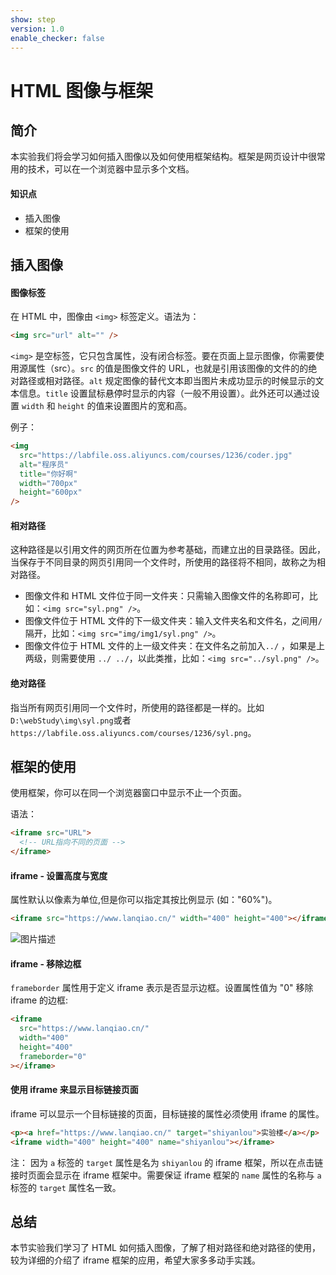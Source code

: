 ```yaml
---
show: step
version: 1.0
enable_checker: false
---
```


# HTML 图像与框架

## 简介

本实验我们将会学习如何插入图像以及如何使用框架结构。框架是网页设计中很常用的技术，可以在一个浏览器中显示多个文档。

#### 知识点

- 插入图像
- 框架的使用

## 插入图像

#### 图像标签

在 HTML 中，图像由 `<img>` 标签定义。语法为：

```html
<img src="url" alt="" />
```

`<img>` 是空标签，它只包含属性，没有闭合标签。要在页面上显示图像，你需要使用源属性（src）。`src` 的值是图像文件的 URL，也就是引用该图像的文件的的绝对路径或相对路径。`alt` 规定图像的替代文本即当图片未成功显示的时候显示的文本信息。`title` 设置鼠标悬停时显示的内容（一般不用设置）。此外还可以通过设置 `width` 和 `height` 的值来设置图片的宽和高。

例子：

```html
<img
  src="https://labfile.oss.aliyuncs.com/courses/1236/coder.jpg"
  alt="程序员"
  title="你好啊"
  width="700px"
  height="600px"
/>
```

#### 相对路径

这种路径是以引用文件的网页所在位置为参考基础，而建立出的目录路径。因此，当保存于不同目录的网页引用同一个文件时，所使用的路径将不相同，故称之为相对路径。

- 图像文件和 HTML 文件位于同一文件夹：只需输入图像文件的名称即可，比如：`<img src="syl.png" />`。
- 图像文件位于 HTML 文件的下一级文件夹：输入文件夹名和文件名，之间用`/`隔开，比如：`<img src="img/img1/syl.png" />`。
- 图像文件位于 HTML 文件的上一级文件夹：在文件名之前加入`../` ，如果是上两级，则需要使用 `../ ../`，以此类推，比如：`<img src="../syl.png" />`。

#### 绝对路径

指当所有网页引用同一个文件时，所使用的路径都是一样的。比如`D:\webStudy\img\syl.png`或者
`https://labfile.oss.aliyuncs.com/courses/1236/syl.png`。

## 框架的使用

使用框架，你可以在同一个浏览器窗口中显示不止一个页面。

语法：

```html
<iframe src="URL">
  <!-- URL指向不同的页面 -->
</iframe>
```

#### iframe - 设置高度与宽度

属性默认以像素为单位,但是你可以指定其按比例显示 (如："60%")。

```html
<iframe src="https://www.lanqiao.cn/" width="400" height="400"></iframe>
```

![图片描述](https://doc.shiyanlou.com/courses/43/1347963/f4b4fe443850229d31d4712e0d51a119-0/wm)

#### iframe - 移除边框

`frameborder` 属性用于定义 iframe 表示是否显示边框。设置属性值为 "0" 移除 iframe 的边框:

```html
<iframe
  src="https://www.lanqiao.cn/"
  width="400"
  height="400"
  frameborder="0"
></iframe>
```

#### 使用 iframe 来显示目标链接页面

iframe 可以显示一个目标链接的页面，目标链接的属性必须使用 iframe 的属性。

```html
<p><a href="https://www.lanqiao.cn/" target="shiyanlou">实验楼</a></p>
<iframe width="400" height="400" name="shiyanlou"></iframe>
```

注： 因为 `a` 标签的 `target` 属性是名为 `shiyanlou` 的 iframe 框架，所以在点击链接时页面会显示在 iframe 框架中。需要保证 iframe 框架的 `name` 属性的名称与 `a` 标签的 `target` 属性名一致。

## 总结

本节实验我们学习了 HTML 如何插入图像，了解了相对路径和绝对路径的使用，较为详细的介绍了 iframe 框架的应用，希望大家多多动手实践。
